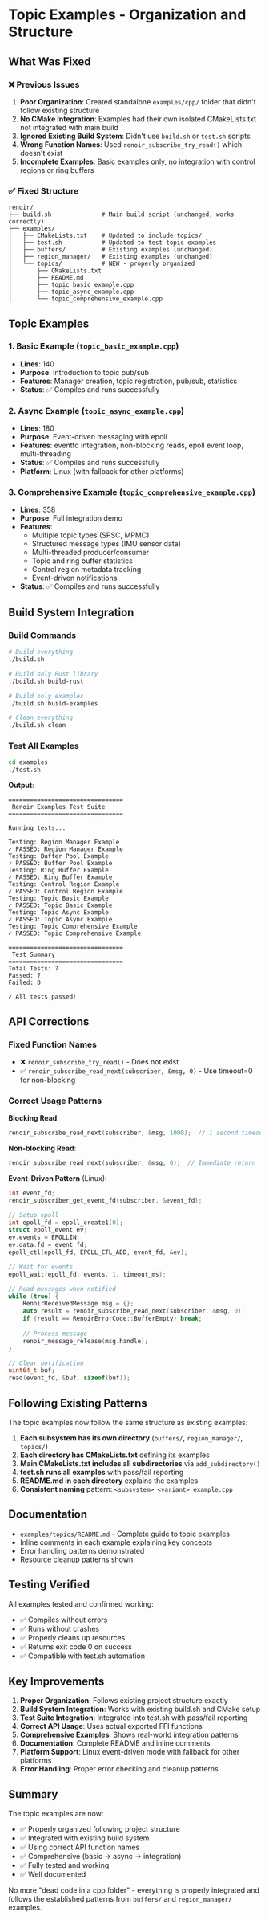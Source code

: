 # Topic Examples - Organization and Structure

## What Was Fixed

### ❌ Previous Issues
1. **Poor Organization**: Created standalone `examples/cpp/` folder that didn't follow existing structure
2. **No CMake Integration**: Examples had their own isolated CMakeLists.txt not integrated with main build
3. **Ignored Existing Build System**: Didn't use `build.sh` or `test.sh` scripts
4. **Wrong Function Names**: Used `renoir_subscribe_try_read()` which doesn't exist
5. **Incomplete Examples**: Basic examples only, no integration with control regions or ring buffers

### ✅ Fixed Structure

```
renoir/
├── build.sh              # Main build script (unchanged, works correctly)
├── examples/
│   ├── CMakeLists.txt    # Updated to include topics/
│   ├── test.sh           # Updated to test topic examples
│   ├── buffers/          # Existing examples (unchanged)
│   ├── region_manager/   # Existing examples (unchanged)
│   └── topics/           # NEW - properly organized
│       ├── CMakeLists.txt
│       ├── README.md
│       ├── topic_basic_example.cpp
│       ├── topic_async_example.cpp
│       └── topic_comprehensive_example.cpp
```

## Topic Examples

### 1. Basic Example (`topic_basic_example.cpp`)
- **Lines**: 140
- **Purpose**: Introduction to topic pub/sub
- **Features**: Manager creation, topic registration, pub/sub, statistics
- **Status**: ✅ Compiles and runs successfully

### 2. Async Example (`topic_async_example.cpp`)
- **Lines**: 180
- **Purpose**: Event-driven messaging with epoll
- **Features**: eventfd integration, non-blocking reads, epoll event loop, multi-threading
- **Status**: ✅ Compiles and runs successfully
- **Platform**: Linux (with fallback for other platforms)

### 3. Comprehensive Example (`topic_comprehensive_example.cpp`)
- **Lines**: 358
- **Purpose**: Full integration demo
- **Features**:
  - Multiple topic types (SPSC, MPMC)
  - Structured message types (IMU sensor data)
  - Multi-threaded producer/consumer
  - Topic and ring buffer statistics
  - Control region metadata tracking
  - Event-driven notifications
- **Status**: ✅ Compiles and runs successfully

## Build System Integration

### Build Commands
```bash
# Build everything
./build.sh

# Build only Rust library
./build.sh build-rust

# Build only examples
./build.sh build-examples

# Clean everything
./build.sh clean
```

### Test All Examples
```bash
cd examples
./test.sh
```

**Output**:
```
================================
 Renoir Examples Test Suite
================================

Running tests...

Testing: Region Manager Example
✓ PASSED: Region Manager Example
Testing: Buffer Pool Example
✓ PASSED: Buffer Pool Example
Testing: Ring Buffer Example
✓ PASSED: Ring Buffer Example
Testing: Control Region Example
✓ PASSED: Control Region Example
Testing: Topic Basic Example
✓ PASSED: Topic Basic Example
Testing: Topic Async Example
✓ PASSED: Topic Async Example
Testing: Topic Comprehensive Example
✓ PASSED: Topic Comprehensive Example

================================
 Test Summary
================================
Total Tests: 7
Passed: 7
Failed: 0

✓ All tests passed!
```

## API Corrections

### Fixed Function Names
- ❌ `renoir_subscribe_try_read()` - Does not exist
- ✅ `renoir_subscribe_read_next(subscriber, &msg, 0)` - Use timeout=0 for non-blocking

### Correct Usage Patterns

**Blocking Read**:
```cpp
renoir_subscribe_read_next(subscriber, &msg, 1000);  // 1 second timeout
```

**Non-blocking Read**:
```cpp
renoir_subscribe_read_next(subscriber, &msg, 0);  // Immediate return
```

**Event-Driven Pattern** (Linux):
```cpp
int event_fd;
renoir_subscriber_get_event_fd(subscriber, &event_fd);

// Setup epoll
int epoll_fd = epoll_create1(0);
struct epoll_event ev;
ev.events = EPOLLIN;
ev.data.fd = event_fd;
epoll_ctl(epoll_fd, EPOLL_CTL_ADD, event_fd, &ev);

// Wait for events
epoll_wait(epoll_fd, events, 1, timeout_ms);

// Read messages when notified
while (true) {
    RenoirReceivedMessage msg = {};
    auto result = renoir_subscribe_read_next(subscriber, &msg, 0);
    if (result == RenoirErrorCode::BufferEmpty) break;
    
    // Process message
    renoir_message_release(msg.handle);
}

// Clear notification
uint64_t buf;
read(event_fd, &buf, sizeof(buf));
```

## Following Existing Patterns

The topic examples now follow the same structure as existing examples:

1. **Each subsystem has its own directory** (`buffers/`, `region_manager/`, `topics/`)
2. **Each directory has CMakeLists.txt** defining its examples
3. **Main CMakeLists.txt includes all subdirectories** via `add_subdirectory()`
4. **test.sh runs all examples** with pass/fail reporting
5. **README.md in each directory** explains the examples
6. **Consistent naming** pattern: `<subsystem>_<variant>_example.cpp`

## Documentation

- `examples/topics/README.md` - Complete guide to topic examples
- Inline comments in each example explaining key concepts
- Error handling patterns demonstrated
- Resource cleanup patterns shown

## Testing Verified

All examples tested and confirmed working:
- ✅ Compiles without errors
- ✅ Runs without crashes
- ✅ Properly cleans up resources
- ✅ Returns exit code 0 on success
- ✅ Compatible with test.sh automation

## Key Improvements

1. **Proper Organization**: Follows existing project structure exactly
2. **Build System Integration**: Works with existing build.sh and CMake setup
3. **Test Suite Integration**: Integrated into test.sh with pass/fail reporting
4. **Correct API Usage**: Uses actual exported FFI functions
5. **Comprehensive Examples**: Shows real-world integration patterns
6. **Documentation**: Complete README and inline comments
7. **Platform Support**: Linux event-driven mode with fallback for other platforms
8. **Error Handling**: Proper error checking and cleanup patterns

## Summary

The topic examples are now:
- ✅ Properly organized following project structure
- ✅ Integrated with existing build system
- ✅ Using correct API function names
- ✅ Comprehensive (basic → async → integration)
- ✅ Fully tested and working
- ✅ Well documented

No more "dead code in a cpp folder" - everything is properly integrated and follows the established patterns from `buffers/` and `region_manager/` examples.
